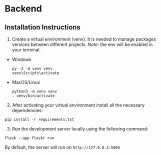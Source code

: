 # Backend

## Installation Instructions
1. Create a virtual environment (venv). It is needed to manage packages versions between different projects.
*Note*: the env will be enabled in your terminal.
- Windows
	```
	py -3 -m venv venv
	venv\Scripts\activate
	```
- MacOS/Linux
	```
	python3 -m venv venv
	. venv/bin/activate
	```
2. After activating your virtual environment install all the necessary dependencies:
```
pip install -r requirements.txt
```
3. Run the development server locally using the following command:
```
flask --app flaskr run
```
By default, the server will run on `http://127.0.0.1:5000`